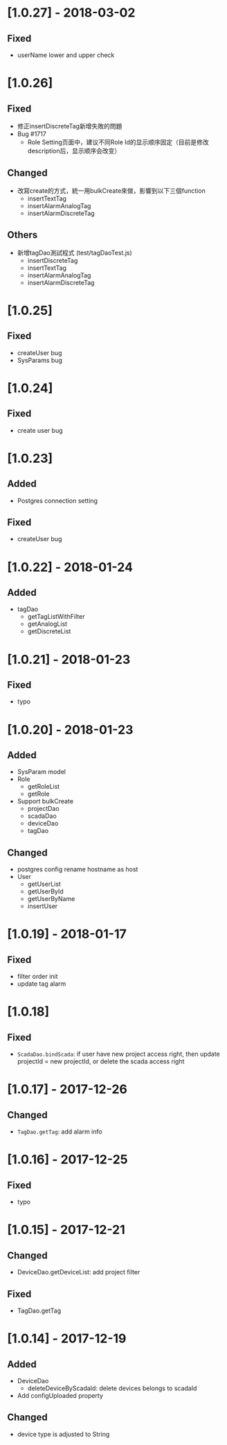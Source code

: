 # [1.0.27] - 2018-03-02
## Fixed
- userName lower and upper check

# [1.0.26]
## Fixed
- 修正insertDiscreteTag新增失敗的問題
- Bug #1717
    - Role Setting页面中，建议不同Role Id的显示顺序固定（目前是修改description后，显示顺序会改变）

## Changed
- 改寫create的方式，統一用bulkCreate來做，影響到以下三個function
    - insertTextTag
    - insertAlarmAnalogTag
    - insertAlarmDiscreteTag

## Others
- 新增tagDao測試程式 (test/tagDaoTest.js)
    - insertDiscreteTag
    - insertTextTag
    - insertAlarmAnalogTag
    - insertAlarmDiscreteTag

# [1.0.25]
## Fixed
- createUser bug
- SysParams bug

# [1.0.24]
## Fixed
- create user bug

# [1.0.23]
## Added
- Postgres connection setting

## Fixed
- createUser bug

# [1.0.22] - 2018-01-24
## Added
- tagDao
    - getTagListWithFilter
    - getAnalogList
    - getDiscreteList

# [1.0.21] - 2018-01-23
## Fixed
- typo

# [1.0.20] - 2018-01-23
## Added
- SysParam model
- Role
    - getRoleList
    - getRole
- Support bulkCreate
    - projectDao
    - scadaDao
    - deviceDao
    - tagDao

## Changed
- postgres config rename hostname as host
- User
    - getUserList
    - getUserById
    - getUserByName
    - insertUser

# [1.0.19] - 2018-01-17
## Fixed
- filter order init
- update tag alarm

# [1.0.18]
## Fixed
- `ScadaDao.bindScada`: if user have new project access right, then update projectId = new projectId, or delete the scada access right

# [1.0.17] - 2017-12-26
## Changed
- `TagDao.getTag`: add alarm info

# [1.0.16] - 2017-12-25
## Fixed
- typo

# [1.0.15] - 2017-12-21
## Changed
- DeviceDao.getDeviceList: add project filter

## Fixed
- TagDao.getTag

# [1.0.14] - 2017-12-19
## Added
- DeviceDao
    - deleteDeviceByScadaId: delete devices belongs to scadaId
- Add configUploaded property

## Changed
- device type is adjusted to String